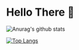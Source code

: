 # Hello There 👋

![Anurag's github stats](https://github-readme-stats.vercel.app/api?username=DrakeNull7&show_icons=true&theme=radical&count_private=true)

[![Top Langs](https://github-readme-stats.vercel.app/api/top-langs/?username=DrakeNull7&layout=compact&theme=radical&count_private=true)](https://github.com/anuraghazra/github-readme-stats)
